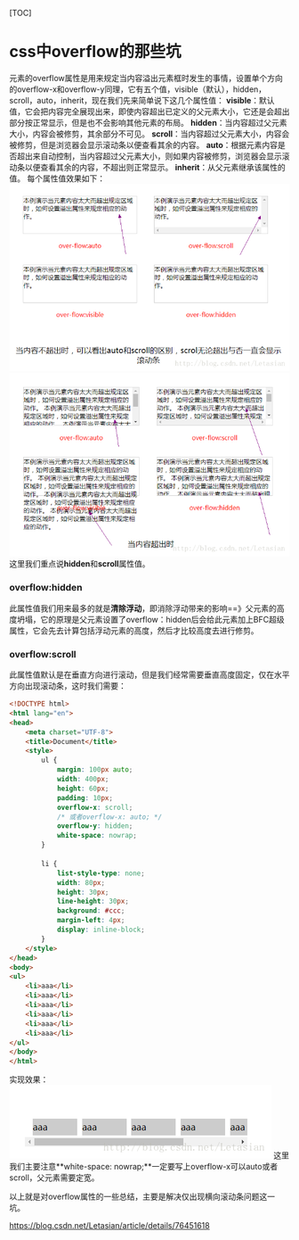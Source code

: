 [TOC]



# css中overflow的那些坑

 

元素的overflow属性是用来规定当内容溢出元素框时发生的事情，设置单个方向的overflow-x和overflow-y同理，它有五个值，visible（默认），hidden，scroll，auto，inherit，现在我们先来简单说下这几个属性值： 
**visible**：默认值，它会把内容完全展现出来，即使内容超出已定义的父元素大小，它还是会超出部分按正常显示，但是也不会影响其他元素的布局。 
**hidden**：当内容超过父元素大小，内容会被修剪，其余部分不可见。 
**scroll**：当内容超过父元素大小，内容会被修剪，但是浏览器会显示滚动条以便查看其余的内容。 
**auto**：根据元素内容是否超出来自动控制，当内容超过父元素大小，则如果内容被修剪，浏览器会显示滚动条以便查看其余的内容，不超出则正常显示。 
**inherit**：从父元素继承该属性的值。 
每个属性值效果如下： 
![这里写图片描述](image-201808051629/image-20180805162919492.png) 
![这里写图片描述](image-201808051629/image-20180805162930807.png) 
这里我们重点说**hidden**和**scroll**属性值。

### overflow:hidden

此属性值我们用来最多的就是**清除浮动**，即消除浮动带来的影响==》父元素的高度坍塌，它的原理是父元素设置了overflow：hidden后会给此元素加上BFC超级属性，它会先去计算包括浮动元素的高度，然后才比较高度去进行修剪。

### overflow:scroll

此属性值默认是在垂直方向进行滚动，但是我们经常需要垂直高度固定，仅在水平方向出现滚动条，这时我们需要：

```html
<!DOCTYPE html>
<html lang="en">
<head>
    <meta charset="UTF-8">
    <title>Document</title>
    <style>
        ul {
            margin: 100px auto;
            width: 400px;
            height: 60px;
            padding: 10px;
            overflow-x: scroll;
            /* 或者overflow-x: auto; */
            overflow-y: hidden;
            white-space: nowrap;
        }

        li {
            list-style-type: none;
            width: 80px;
            height: 30px;
            line-height: 30px;
            background: #ccc;
            margin-left: 4px;
            display: inline-block;
        }
    </style>
</head>
<body>
<ul>
    <li>aaa</li>
    <li>aaa</li>
    <li>aaa</li>
    <li>aaa</li>
    <li>aaa</li>
    <li>aaa</li>
</ul>
</body>
</html>
```



实现效果： 
![这里写图片描述](image-201808051629/image-20180805163015323.png) 
这里我们主要注意**white-space: nowrap;**一定要写上overflow-x可以auto或者scroll，父元素需要定宽。

以上就是对overflow属性的一些总结，主要是解决仅出现横向滚动条问题这一坑。



https://blog.csdn.net/Letasian/article/details/76451618